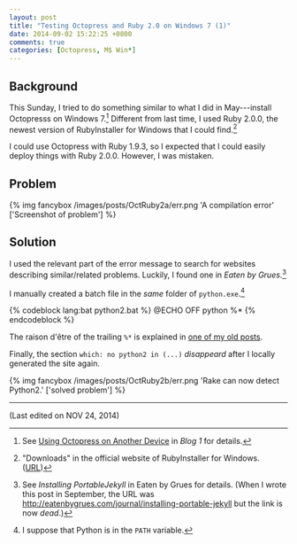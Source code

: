 ```yaml
---
layout: post
title: "Testing Octopress and Ruby 2.0 on Windows 7 (1)"
date: 2014-09-02 15:22:25 +0800
comments: true
categories: [Octopress, M$ Win*]
---
```


Background
---

This Sunday, I tried to do something similar to what I did in
May---install Octopresss on Windows 7.[^1]  Different from last time,
I used Ruby 2.0.0, the newest version of RubyInstaller for Windows
that I could find.[^2]

I could use Octopress with Ruby 1.9.3, so I expected that I could
easily deploy things with Ruby 2.0.0.  However, I was mistaken.

Problem
---

{% img fancybox /images/posts/OctRuby2a/err.png 'A compilation error' ['Screenshot of problem'] %}

<!-- more -->

Solution
---

I used the relevant part of the error message to search for websites
describing similar/related problems.  Luckily, I found one in *Eaten
by Grues*.[^3]

I manually created a batch file in the *same* folder of
`python.exe`.[^4]

{% codeblock lang:bat python2.bat %}
@ECHO OFF
python %*
{% endcodeblock %}

The raison d'être of the trailing `%*` is explained in
[one of my old posts][pp2].

Finally, the section `which: no python2 in (...)` *disappeard* after I
locally generated the site again.

{% img fancybox /images/posts/OctRuby2b/err.png 'Rake can now detect Python2.' ['solved problem'] %}

---
(Last edited on NOV 24, 2014)

[^1]:
    See [Using Octopress on Another Device][pp1] in *Blog 1* for
    details.

[^2]:
    "Downloads" in the official website of RubyInstaller for Windows.
    ([URL][ruby4win])

[^3]:
    See *Installing PortableJekyll* in Eaten by Grues for details.
    (When I wrote this post in September, the URL was
    http://eatenbygrues.com/journal/installing-portable-jekyll but the
    link is now *dead*.)

[^4]: I suppose that Python is in the `PATH` variable.

[pp1]: /blog/2014/05/26/using-octopress-on-another-device/
[ruby4win]: http://rubyinstaller.org/downloads/
[pp2]: /blog/2013/12/11/something-about-win-batch-files/ "Something About Win* Batch Files"
